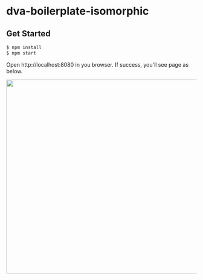 # dva-boilerplate-isomorphic

## Get Started

```bash
$ npm install
$ npm start
```

Open http://localhost:8080 in you browser. If success, you'll see page as below.

<img src="https://zos.alipayobjects.com/rmsportal/hFqBzvMYcilCSMD.png" width="512" />
